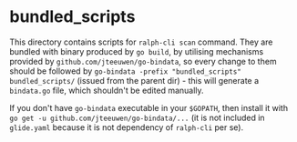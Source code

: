 # bundled_scripts

This directory contains scripts for `ralph-cli scan` command. They are
bundled with binary produced by `go build`, by utilising mechanisms
provided by `github.com/jteeuwen/go-bindata`, so every change to them
should be followed by `go-bindata -prefix "bundled_scripts"
bundled_scripts/` (issued from the parent dir) - this will generate a
`bindata.go` file, which shouldn't be edited manually.

If you don't have `go-bindata` executable in your `$GOPATH`, then
install it with `go get -u github.com/jteeuwen/go-bindata/...` (it is
not included in `glide.yaml` because it is not dependency of
`ralph-cli` per se).
